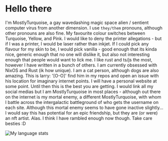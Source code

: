 # Hello there
I'm MostlyTurquoise, a gay wavedashing magic space alien / sentient computer virus from another dimension.
I use `they/them` pronouns, although other pronouns are also fine. My favourite colour switches between Turquoise, Yellow, and Pink. I would like to deny the printer allegations - but if I was a printer, I would be laser rather than inkjet. If I could pick any flavour for my skin to be, I would pick vanilla - good enough that its kinda nice, generic enough that no one will dislike it, but also not interesting enough that people would want to lick me. I like rust and ts/js the most, however I have written in a bunch of others. I am currently obsessed with NixOS and Rust (ik how unique). I am a cat person, although dogs are also amazing. This is larry: '[O-O]' find him in my repos and open an issue with his location for imaginary internet points. I will have a personal website at some point. Until then this is the best you are getting. I would link all my social medias but I am MostlyTurquoise in most places - although out there on the internet is my mortal enemy, a different MostlyTurquoise, with whom I battle across the intergalactic battleground of who gets the username on each site. Although this mortal enemy seems to have gone inactive slightly... I would say this has potential for an epic friendship, but they are (or were) an nft artist. Alas. I think I have rambled enough now though. Take care besties :D

<img src="https://github-readme-stats.vercel.app/api/top-langs?username=MostlyTurquoise&langs_count=20&theme=dark&bg_color=111111&title_color=ffffff&text_color=ffffff&locale=en&layout=compact" alt="My language stats" align="left" />
